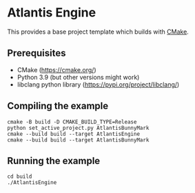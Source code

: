 # Atlantis Engine

This provides a base project template which builds with [CMake](https://cmake.org).

## Prerequisites
- CMake (https://cmake.org/)
- Python 3.9 (but other versions might work)
- libclang python library (https://pypi.org/project/libclang/)

## Compiling the example

```
cmake -B build -D CMAKE_BUILD_TYPE=Release
python set_active_project.py AtlantisBunnyMark
cmake --build build --target AtlantisEngine
cmake --build build --target AtlantisBunnyMark
```

## Running the example
```
cd build
./AtlantisEngine
```
